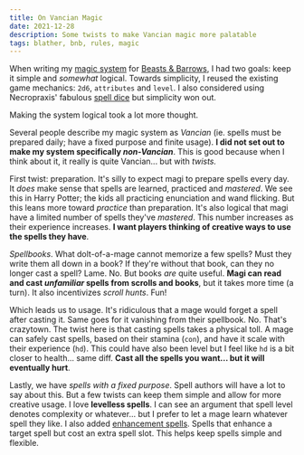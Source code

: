 ```yaml
---
title: On Vancian Magic
date: 2021-12-28
description: Some twists to make Vancian magic more palatable
tags: blather, bnb, rules, magic
---
```


When writing my [magic system](#post?s=a_magic_system) for [Beasts & Barrows](https://casadeocio.itch.io/beasts-barrows), I had two goals: keep it simple and _somewhat_ logical. Towards simplicity, I reused the existing game mechanics: `2d6`, `attributes` and `level`. I also considered using Necropraxis' fabulous [spell dice](https://www.necropraxis.com/2013/11/01/spell-dice) but simplicity won out.

Making the system logical took a lot more thought.

Several people describe my magic system as _Vancian_ (ie. spells must be prepared daily; have a fixed purpose and finite usage). **I did not set out to make my system specifically _non-Vancian_**. This is good because when I think about it, it really is quite Vancian... but with _twists._

<break>

First twist: preparation. It's silly to expect magi to prepare spells every day. It _does_ make sense that spells are learned, practiced and _mastered_. We see this in Harry Potter; the kids all practicing enunciation and wand flicking. But this leans more toward _practice_ than preparation. It's also logical that magi have a limited number of spells they've _mastered_. This number increases as their experience increases. **I want players thinking of creative ways to use the spells they have**.

_Spellbooks_. What dolt-of-a-mage cannot memorize a few spells? Must they write them all down in a book? If they're without that book, can they no longer cast a spell? Lame. No. But books _are_ quite useful. **Magi can read and cast _unfamiliar_ spells from scrolls and books**, but it takes more time (a turn). It also incentivizes _scroll hunts_. Fun!

Which leads us to usage. It's ridiculous that a mage would forget a spell after casting it. Same goes for it vanishing from their spellbook. No. That's crazytown. The twist here is that casting spells takes a physical toll. A mage can safely cast spells, based on their stamina (`con`), and have it scale with their experience (`hd`). This could have also been level but I feel like `hd` is a bit closer to health... same diff. **Cast all the spells you want... but it will eventually hurt**.

Lastly, we have _spells with a fixed purpose_. Spell authors will have a lot to say about this. But a few twists can keep them simple and allow for more creative usage. I love **levelless spells**. I can see an argument that spell level denotes complexity or whatever... but I prefer to let a mage learn whatever spell they like. I also added [enhancement spells](#spellTags?t=enhancement). Spells that enhance a target spell but cost an extra spell slot. This helps keep spells simple and flexible.